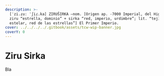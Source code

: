 ```yaml
---
description: >-
  [ˈzi.ɾuː ˈʃiɾ.ka] ZIRUŠIRKA –nom. [Origen ap. -7000 Imperial, del High Vilani
  ziru “estrella, dominio” + sirka “red, imperio, urdimbre”; lit. “tejido
  estelar, red de las estrellas”] El Primer Imperio.
cover: ../../../../.gitbook/assets/tcw-wip-banner.jpg
coverY: 0
---
```


# Ziru Sirka

Bla
